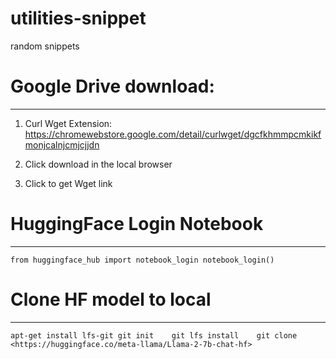 # utilities-snippet
random snippets

# Google Drive download:
-----------------------
1. Curl Wget Extension: https://chromewebstore.google.com/detail/curlwget/dgcfkhmmpcmkikfmonjcalnjcmjcjjdn

2. Click download in the local browser

3. Click to get Wget link

# HuggingFace Login Notebook
-----------------------
`from huggingface_hub import notebook_login
notebook_login()`

# Clone HF model to local
-----------------------
`apt-get install lfs-git
git init   
git lfs install   
git clone <https://huggingface.co/meta-llama/Llama-2-7b-chat-hf>`
